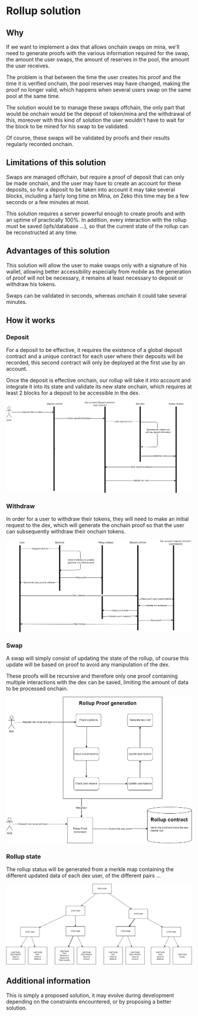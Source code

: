 # Rollup solution

## Why

If we want to implement a dex that allows onchain swaps on mina, we'll need to generate proofs with the various information required for the swap, the amount the user swaps, the amount of reserves in the pool, the amount the user receives.

The problem is that between the time the user creates his proof and the time it is verified onchain, the pool reserves may have changed, making the proof no longer valid, which happens when several users swap on the same pool at the same time.

The solution would be to manage these swaps offchain, the only part that would be onchain would be the deposit of token/mina and the withdrawal of this, moreover with this kind of solution the user wouldn't have to wait for the block to be mined for his swap to be validated.

Of course, these swaps will be validated by proofs and their results regularly recorded onchain.


## Limitations of this solution

Swaps are managed offchain, but require a proof of deposit that can only be made onchain, and the user may have to create an account for these deposits, so for a deposit to be taken into account it may take several blocks, including a fairly long time on Mina, on Zeko this time may be a few seconds or a few minutes at most.

This solution requires a server powerful enough to create proofs and with an uptime of practically 100%. In addition, every interaction with the rollup must be saved (ipfs/database ...), so that the current state of the rollup can be reconstructed at any time.


## Advantages of this solution

This solution will allow the user to make swaps only with a signature of his wallet, allowing better accessibility especially from mobile as the generation of proof will not be necessary, it remains at least necessary to deposit or withdraw his tokens.

Swaps can be validated in seconds, whereas onchain it could take several minutes.


## How it works

### Deposit

For a deposit to be effective, it requires the existence of a global deposit contract and a unique contract for each user where their deposits will be recorded, this second contract will only be deployed at the first use by an account.

Once the deposit is effective onchain, our rollup will take it into account and integrate it into its state and validate its new state onchain, which requires at least 2 blocks for a deposit to be accessible in the dex.

![Deposit schema](https://github.com/Lumina-DEX/lumina-mvp/blob/rollup/deposit.png?raw=true)


### Withdraw

In order for a user to withdraw their tokens, they will need to make an initial request to the dex, which will generate the onchain proof so that the user can subsequently withdraw their onchain tokens.

![Withdraw schema](https://github.com/Lumina-DEX/lumina-mvp/blob/rollup/withdraw.png?raw=true)

### Swap

A swap will simply consist of updating the state of the rollup, of course this update will be based on proof to avoid any manipulation of the dex.

These proofs will be recursive and therefore only one proof containing multiple interactions with the dex can be saved, limiting the amount of data to be processed onchain.

![Swap schema](https://github.com/Lumina-DEX/lumina-mvp/blob/rollup/swap.png?raw=true)


### Rollup state

The rollup status will be generated from a merkle map containing the different updated data of each dex user, of the different pairs ...

![Merkle schema](https://github.com/Lumina-DEX/lumina-mvp/blob/rollup/merkle.png?raw=true)


## Additional information

This is simply a proposed solution, it may evolve during development depending on the constraints encountered, or by proposing a better solution.


